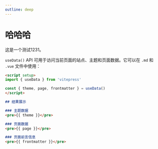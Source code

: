 ```yaml
---
outline: deep
---
```


# 哈哈哈

这是一个测试1231。

`useData()` API 可用于访问当前页面的站点、主题和页面数据。它可以在 `.md` 和 `.vue` 文件中使用：

```md
<script setup>
import { useData } from 'vitepress'

const { theme, page, frontmatter } = useData()
</script>

## 结果展示

### 主题数据
<pre>{{ theme }}</pre>

### 页面数据
<pre>{{ page }}</pre>

### 页面前言信息
<pre>{{ frontmatter }}</pre>

